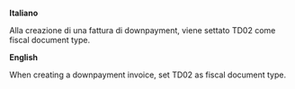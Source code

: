**Italiano**

Alla creazione di una fattura di downpayment, viene settato
TD02 come fiscal document type.

**English**

When creating a downpayment invoice, set TD02 as fiscal
document type.
